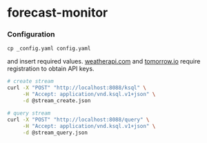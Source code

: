 # forecast-monitor

### Configuration

```
cp _config.yaml config.yaml
```

and insert required values. [weatherapi.com](https://www.weatherapi.com/) and [tomorrow.io](https://www.tomorrow.io/weather-api/) require registration to obtain API keys.

```bash
# create stream
curl -X "POST" "http://localhost:8088/ksql" \
     -H "Accept: application/vnd.ksql.v1+json" \
     -d @stream_create.json

# query stream
curl -X "POST" "http://localhost:8088/query" \
     -H "Accept: application/vnd.ksql.v1+json" \
     -d @stream_query.json
```
